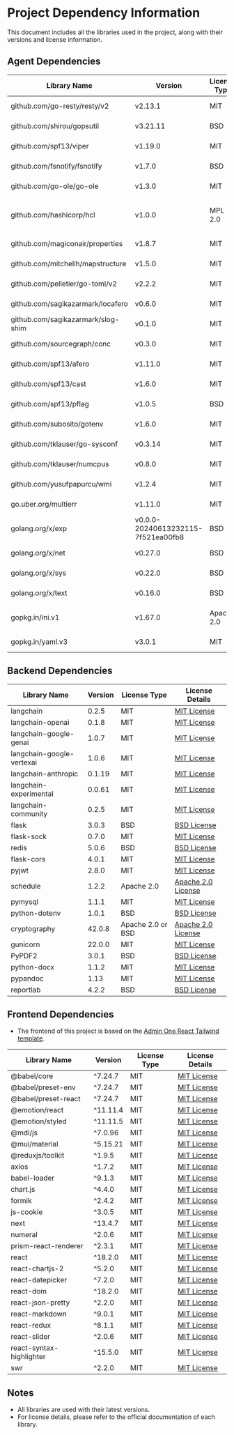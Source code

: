 # Project Dependency Information

This document includes all the libraries used in the project, along with their versions and license information.

## Agent Dependencies

| Library Name                | Version  | License Type     | License Details                                                                                 |
|-----------------------------|----------|------------------|-------------------------------------------------------------------------------------------------|
| github.com/go-resty/resty/v2| v2.13.1  | MIT              | [MIT License](https://opensource.org/licenses/MIT)                                              |
| github.com/shirou/gopsutil  | v3.21.11 | BSD              | [BSD License](https://opensource.org/licenses/BSD-3-Clause)                                     |
| github.com/spf13/viper      | v1.19.0  | MIT              | [MIT License](https://opensource.org/licenses/MIT)                                              |
| github.com/fsnotify/fsnotify| v1.7.0   | BSD              | [BSD License](https://opensource.org/licenses/BSD-3-Clause)                                     |
| github.com/go-ole/go-ole    | v1.3.0   | MIT              | [MIT License](https://opensource.org/licenses/MIT)                                              |
| github.com/hashicorp/hcl    | v1.0.0   | MPL 2.0          | [Mozilla Public License 2.0](https://opensource.org/licenses/MPL-2.0)                           |
| github.com/magiconair/properties| v1.8.7 | MIT              | [MIT License](https://opensource.org/licenses/MIT)                                              |
| github.com/mitchellh/mapstructure| v1.5.0 | MIT            | [MIT License](https://opensource.org/licenses/MIT)                                              |
| github.com/pelletier/go-toml/v2| v2.2.2 | MIT              | [MIT License](https://opensource.org/licenses/MIT)                                              |
| github.com/sagikazarmark/locafero| v0.6.0 | MIT             | [MIT License](https://opensource.org/licenses/MIT)                                              |
| github.com/sagikazarmark/slog-shim| v0.1.0 | MIT            | [MIT License](https://opensource.org/licenses/MIT)                                              |
| github.com/sourcegraph/conc | v0.3.0   | MIT              | [MIT License](https://opensource.org/licenses/MIT)                                              |
| github.com/spf13/afero      | v1.11.0  | MIT              | [MIT License](https://opensource.org/licenses/MIT)                                              |
| github.com/spf13/cast       | v1.6.0   | MIT              | [MIT License](https://opensource.org/licenses/MIT)                                              |
| github.com/spf13/pflag      | v1.0.5   | BSD              | [BSD License](https://opensource.org/licenses/BSD-3-Clause)                                     |
| github.com/subosito/gotenv  | v1.6.0   | MIT              | [MIT License](https://opensource.org/licenses/MIT)                                              |
| github.com/tklauser/go-sysconf| v0.3.14 | MIT              | [MIT License](https://opensource.org/licenses/MIT)                                              |
| github.com/tklauser/numcpus | v0.8.0   | MIT              | [MIT License](https://opensource.org/licenses/MIT)                                              |
| github.com/yusufpapurcu/wmi | v1.2.4   | MIT              | [MIT License](https://opensource.org/licenses/MIT)                                              |
| go.uber.org/multierr        | v1.11.0  | MIT              | [MIT License](https://opensource.org/licenses/MIT)                                              |
| golang.org/x/exp            | v0.0.0-20240613232115-7f521ea00fb8 | BSD | [BSD License](https://opensource.org/licenses/BSD-3-Clause)                                     |
| golang.org/x/net            | v0.27.0  | BSD              | [BSD License](https://opensource.org/licenses/BSD-3-Clause)                                     |
| golang.org/x/sys            | v0.22.0  | BSD              | [BSD License](https://opensource.org/licenses/BSD-3-Clause)                                     |
| golang.org/x/text           | v0.16.0  | BSD              | [BSD License](https://opensource.org/licenses/BSD-3-Clause)                                     |
| gopkg.in/ini.v1             | v1.67.0  | Apache 2.0       | [Apache 2.0 License](https://www.apache.org/licenses/LICENSE-2.0)                                |
| gopkg.in/yaml.v3            | v3.0.1   | MIT              | [MIT License](https://opensource.org/licenses/MIT)                                              |

## Backend Dependencies

| Library Name           | Version  | License Type     | License Details                                                                                 |
|------------------------|----------|------------------|-------------------------------------------------------------------------------------------------|
| langchain              | 0.2.5    | MIT              | [MIT License](https://opensource.org/licenses/MIT)                                              |
| langchain-openai       | 0.1.8    | MIT              | [MIT License](https://opensource.org/licenses/MIT)                                              |
| langchain-google-genai | 1.0.7    | MIT              | [MIT License](https://opensource.org/licenses/MIT)                                              |
| langchain-google-vertexai | 1.0.6 | MIT              | [MIT License](https://opensource.org/licenses/MIT)                                              |
| langchain-anthropic    | 0.1.19   | MIT              | [MIT License](https://opensource.org/licenses/MIT)                                              |
| langchain-experimental | 0.0.61   | MIT              | [MIT License](https://opensource.org/licenses/MIT)                                              |
| langchain-community    | 0.2.5    | MIT              | [MIT License](https://opensource.org/licenses/MIT)                                              |
| flask                  | 3.0.3    | BSD              | [BSD License](https://opensource.org/licenses/BSD-3-Clause)                                     |
| flask-sock             | 0.7.0    | MIT              | [MIT License](https://opensource.org/licenses/MIT)                                              |
| redis                  | 5.0.6    | BSD              | [BSD License](https://opensource.org/licenses/BSD-3-Clause)                                     |
| flask-cors             | 4.0.1    | MIT              | [MIT License](https://opensource.org/licenses/MIT)                                              |
| pyjwt                  | 2.8.0    | MIT              | [MIT License](https://opensource.org/licenses/MIT)                                              |
| schedule               | 1.2.2    | Apache 2.0       | [Apache 2.0 License](https://www.apache.org/licenses/LICENSE-2.0)                                |
| pymysql                | 1.1.1    | MIT              | [MIT License](https://opensource.org/licenses/MIT)                                              |
| python-dotenv          | 1.0.1    | BSD              | [BSD License](https://opensource.org/licenses/BSD-3-Clause)                                     |
| cryptography           | 42.0.8   | Apache 2.0 or BSD| [Apache 2.0 License](https://www.apache.org/licenses/LICENSE-2.0)                                |
| gunicorn               | 22.0.0   | MIT              | [MIT License](https://opensource.org/licenses/MIT)                                              |
| PyPDF2                 | 3.0.1    | BSD              | [BSD License](https://opensource.org/licenses/BSD-3-Clause)                                     |
| python-docx            | 1.1.2    | MIT              | [MIT License](https://opensource.org/licenses/MIT)                                              |
| pypandoc               | 1.13     | MIT              | [MIT License](https://opensource.org/licenses/MIT)                                              |
| reportlab              | 4.2.2    | BSD              | [BSD License](https://opensource.org/licenses/BSD-3-Clause)                                     |

## Frontend Dependencies
- The frontend of this project is based on the [Admin One React Tailwind template](https://github.com/justboil/admin-one-react-tailwind).

| Library Name           | Version  | License Type     | License Details                                                                                 |
|------------------------|----------|------------------|-------------------------------------------------------------------------------------------------|
| @babel/core            | ^7.24.7  | MIT              | [MIT License](https://opensource.org/licenses/MIT)                                              |
| @babel/preset-env      | ^7.24.7  | MIT              | [MIT License](https://opensource.org/licenses/MIT)                                              |
| @babel/preset-react    | ^7.24.7  | MIT              | [MIT License](https://opensource.org/licenses/MIT)                                              |
| @emotion/react         | ^11.11.4 | MIT              | [MIT License](https://opensource.org/licenses/MIT)                                              |
| @emotion/styled        | ^11.11.5 | MIT              | [MIT License](https://opensource.org/licenses/MIT)                                              |
| @mdi/js                | ^7.0.96  | MIT              | [MIT License](https://opensource.org/licenses/MIT)                                              |
| @mui/material          | ^5.15.21 | MIT              | [MIT License](https://opensource.org/licenses/MIT)                                              |
| @reduxjs/toolkit       | ^1.9.5   | MIT              | [MIT License](https://opensource.org/licenses/MIT)                                              |
| axios                  | ^1.7.2   | MIT              | [MIT License](https://opensource.org/licenses/MIT)                                              |
| babel-loader           | ^9.1.3   | MIT              | [MIT License](https://opensource.org/licenses/MIT)                                              |
| chart.js               | ^4.4.0   | MIT              | [MIT License](https://opensource.org/licenses/MIT)                                              |
| formik                 | ^2.4.2   | MIT              | [MIT License](https://opensource.org/licenses/MIT)                                              |
| js-cookie              | ^3.0.5   | MIT              | [MIT License](https://opensource.org/licenses/MIT)                                              |
| next                   | ^13.4.7  | MIT              | [MIT License](https://opensource.org/licenses/MIT)                                              |
| numeral                | ^2.0.6   | MIT              | [MIT License](https://opensource.org/licenses/MIT)                                              |
| prism-react-renderer   | ^2.3.1   | MIT              | [MIT License](https://opensource.org/licenses/MIT)                                              |
| react                  | ^18.2.0  | MIT              | [MIT License](https://opensource.org/licenses/MIT)                                              |
| react-chartjs-2        | ^5.2.0   | MIT              | [MIT License](https://opensource.org/licenses/MIT)                                              |
| react-datepicker       | ^7.2.0   | MIT              | [MIT License](https://opensource.org/licenses/MIT)                                              |
| react-dom              | ^18.2.0  | MIT              | [MIT License](https://opensource.org/licenses/MIT)                                              |
| react-json-pretty      | ^2.2.0   | MIT              | [MIT License](https://opensource.org/licenses/MIT)                                              |
| react-markdown         | ^9.0.1   | MIT              | [MIT License](https://opensource.org/licenses/MIT)                                              |
| react-redux            | ^8.1.1   | MIT              | [MIT License](https://opensource.org/licenses/MIT)                                              |
| react-slider           | ^2.0.6   | MIT              | [MIT License](https://opensource.org/licenses/MIT)                                              |
| react-syntax-highlighter| ^15.5.0 | MIT              | [MIT License](https://opensource.org/licenses/MIT)                                              |
| swr                    | ^2.2.0   | MIT              | [MIT License](https://opensource.org/licenses/MIT)                                              |

## Notes

- All libraries are used with their latest versions.
- For license details, please refer to the official documentation of each library.